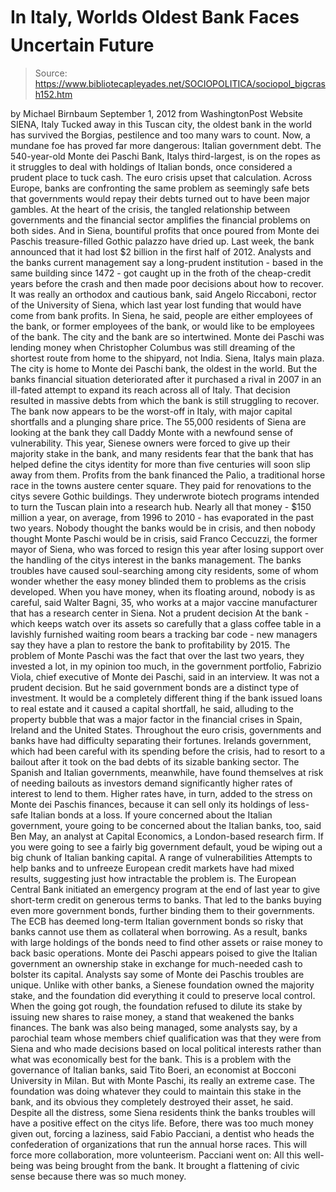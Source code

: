 # In Italy, Worlds Oldest Bank Faces Uncertain Future

> Source: https://www.bibliotecapleyades.net/SOCIOPOLITICA/sociopol_bigcrash152.htm

by Michael Birnbaum
September 1, 2012
from
WashingtonPost Website
SIENA, Italy
Tucked away in this Tuscan city, the oldest bank
in the world has survived the Borgias, pestilence and too many wars to
count.
Now, a mundane foe has proved far more dangerous:
Italian government
debt.
The 540-year-old
Monte dei Paschi Bank,
Italys third-largest, is on the ropes as it struggles to deal with holdings
of Italian bonds, once considered a prudent place to tuck cash.
The euro crisis upset that
calculation. Across Europe,
banks are confronting the same problem as seemingly
safe bets that governments would repay their debts
turned out to have been major gambles.
At the heart of the crisis, the tangled
relationship between governments and the financial sector amplifies the
financial problems on both sides. And in Siena, bountiful profits that
once poured from Monte dei Paschis treasure-filled Gothic palazzo have
dried up.
Last week, the bank announced that it had lost $2 billion in
the first half of 2012.
Analysts and the banks current management
say a long-prudent institution - based in the same building since 1472 -
got caught up in the froth of the cheap-credit years before the crash
and then made poor decisions about how to recover.
It was really an orthodox and cautious
bank, said Angelo Riccaboni, rector of the University of Siena,
which last year lost funding that would have come from bank profits.
In Siena, he said, people are either
employees of the bank, or former employees of the bank, or would
like to be employees of the bank. The city and the bank are so
intertwined.
Monte dei Paschi was lending money when
Christopher Columbus was still dreaming of the shortest route from home
to the shipyard, not India.
Siena, Italys main plaza.
The city is home to Monte dei
Paschi bank, the oldest in the world.
But the banks financial situation
deteriorated after it purchased a rival in 2007 in an ill-fated attempt
to expand its reach across all of Italy.
That decision resulted in
massive debts from which the bank is still struggling to recover. The
bank now appears to be the worst-off in Italy, with major capital
shortfalls and a plunging share price.
The 55,000 residents of Siena are looking at
the bank they call Daddy Monte with a newfound sense of vulnerability.
This year, Sienese owners were forced to give up their majority stake in
the bank, and many residents fear that the bank that has helped define
the citys identity for more than five centuries will soon slip away
from them.
Profits from the bank financed the Palio, a
traditional horse race in the towns austere center square. They paid
for renovations to the citys severe Gothic buildings. They underwrote
biotech programs intended to turn the Tuscan plain into a research hub.
Nearly all that money - $150 million a year, on average, from 1996 to
2010 - has evaporated in the past two years.
Nobody thought the banks would be in
crisis, and then nobody thought Monte Paschi would be in crisis, said
Franco Ceccuzzi, the former mayor of Siena, who was forced to resign
this year after losing support over the handling of the citys interest
in the banks management.
The banks troubles have caused soul-searching
among city residents, some of whom wonder whether the easy money blinded
them to problems as the crisis developed.
When you have money, when its floating
around, nobody is as careful, said Walter Bagni, 35, who works at a
major vaccine manufacturer that has a research center in Siena.
Not a prudent decision
At the bank - which keeps watch over its assets
so carefully that a glass coffee table in a lavishly furnished waiting room
bears a tracking bar code - new managers say they have a plan to restore the
bank to profitability by 2015.
The problem of Monte Paschi was the fact
that over the last two years, they invested a lot, in my opinion too
much, in the government portfolio, Fabrizio Viola, chief executive of
Monte dei Paschi, said in an interview.
It was not a prudent decision.
But he said government bonds are a distinct type
of investment.
It would be a completely different thing if
the bank issued loans to real estate and it caused a capital shortfall,
he said, alluding to the property bubble that was a major factor in the
financial crises in Spain, Ireland and the United States.
Throughout the euro crisis, governments and
banks have had difficulty separating their fortunes.
Irelands government,
which had been careful with its spending before the crisis, had to resort to
a bailout after it took on the bad debts of its sizable banking sector.
The Spanish and Italian governments, meanwhile,
have found themselves at risk of needing bailouts as investors demand
significantly higher rates of interest to lend to them.
Higher rates have, in turn, added to the stress
on Monte dei Paschis finances, because it can sell only its holdings of
less-safe Italian bonds at a loss.
If youre concerned about the Italian
government, youre going to be concerned about the Italian banks, too,
said Ben May, an analyst at Capital Economics, a London-based research
firm.
If you were going to see a fairly big
government default, youd be wiping out a big chunk of Italian banking
capital.
A range of
vulnerabilities
Attempts to help banks and to unfreeze European
credit markets have had mixed results, suggesting just how intractable the
problem is.
The European Central Bank initiated
an emergency program at the end of last year to give short-term credit
on generous terms to banks. That led to the banks buying even more
government bonds, further binding them to their governments.
The ECB has deemed long-term Italian government
bonds so risky that banks cannot use them as collateral when borrowing. As a
result, banks with large holdings of the bonds need to find other assets or
raise money to back basic operations. Monte dei Paschi appears poised to
give the Italian government an ownership stake in exchange for much-needed
cash to bolster its capital.
Analysts say some of Monte dei Paschis troubles
are unique.
Unlike with other banks, a Sienese foundation owned the majority
stake, and the foundation did everything it could to preserve local control.
When the going got rough, the foundation refused to dilute its stake by
issuing new shares to raise money, a stand that weakened the banks
finances.
The bank was also being managed, some analysts
say, by a parochial team whose members chief qualification was that they
were from Siena and who made decisions based on local political interests
rather than what was economically best for the bank.
This is a problem with the governance of
Italian banks, said Tito Boeri, an economist at Bocconi University in
Milan.
But with Monte Paschi, its really an extreme case.
The foundation was doing whatever they
could to maintain this stake in the bank, and its obvious they
completely destroyed their asset, he said.
Despite all the distress, some Siena residents
think the banks troubles will have a positive effect on the citys life.
Before, there was too much money given out,
forcing a laziness, said Fabio Pacciani, a dentist who heads the
confederation of organizations that run the annual horse races.
This
will force more collaboration, more volunteerism.
Pacciani went on:
All this well-being was being brought from
the bank. It brought a flattening of civic sense because there was so
much money.
